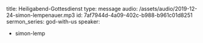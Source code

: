 title: Heiligabend-Gottesdienst
type: message
audio: /assets/audio/2019-12-24-simon-lempenauer.mp3
id: 7af7944d-4a09-402c-b988-b961c01d8251
sermon_series: god-with-us
speaker:
  - simon-lemp
